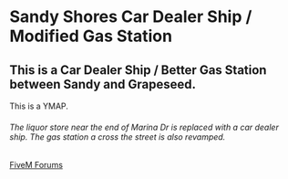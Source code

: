 # Sandy Shores Car Dealer Ship / Modified Gas Station
## This is a Car Dealer Ship / Better Gas Station between Sandy and Grapeseed.

This is a YMAP.

###### The liquor store near the end of Marina Dr is replaced with a car dealer ship. The gas station a cross the street is also revamped.

[FiveM Forums](https://forum.cfx.re/t/ymap-sandy-shores-car-dealer-ship-modified-gas-station/1566037)
